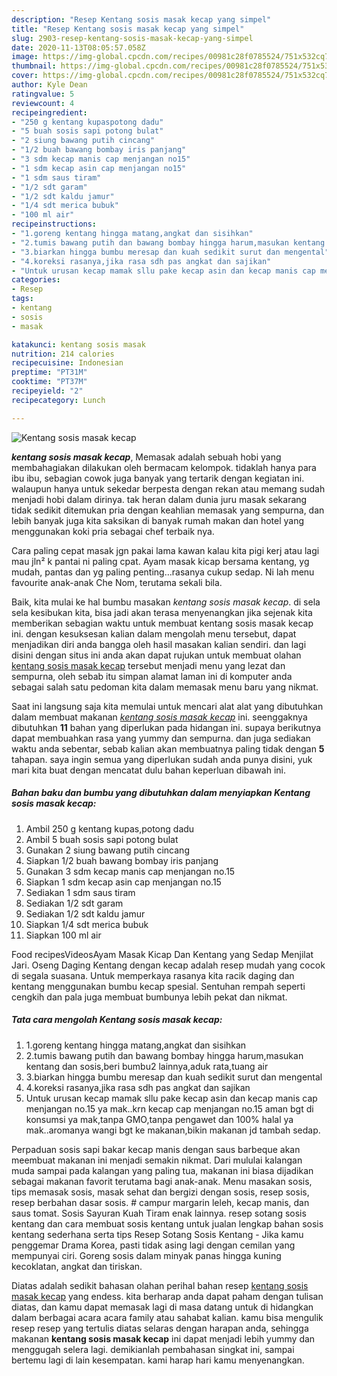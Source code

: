 ```yaml
---
description: "Resep Kentang sosis masak kecap yang simpel"
title: "Resep Kentang sosis masak kecap yang simpel"
slug: 2903-resep-kentang-sosis-masak-kecap-yang-simpel
date: 2020-11-13T08:05:57.058Z
image: https://img-global.cpcdn.com/recipes/00981c28f0785524/751x532cq70/kentang-sosis-masak-kecap-foto-resep-utama.jpg
thumbnail: https://img-global.cpcdn.com/recipes/00981c28f0785524/751x532cq70/kentang-sosis-masak-kecap-foto-resep-utama.jpg
cover: https://img-global.cpcdn.com/recipes/00981c28f0785524/751x532cq70/kentang-sosis-masak-kecap-foto-resep-utama.jpg
author: Kyle Dean
ratingvalue: 5
reviewcount: 4
recipeingredient:
- "250 g kentang kupaspotong dadu"
- "5 buah sosis sapi potong bulat"
- "2 siung bawang putih cincang"
- "1/2 buah bawang bombay iris panjang"
- "3 sdm kecap manis cap menjangan no15"
- "1 sdm kecap asin cap menjangan no15"
- "1 sdm saus tiram"
- "1/2 sdt garam"
- "1/2 sdt kaldu jamur"
- "1/4 sdt merica bubuk"
- "100 ml air"
recipeinstructions:
- "1.goreng kentang hingga matang,angkat dan sisihkan"
- "2.tumis bawang putih dan bawang bombay hingga harum,masukan kentang dan sosis,beri bumbu2 lainnya,aduk rata,tuang air"
- "3.biarkan hingga bumbu meresap dan kuah sedikit surut dan mengental"
- "4.koreksi rasanya,jika rasa sdh pas angkat dan sajikan"
- "Untuk urusan kecap mamak sllu pake kecap asin dan kecap manis cap menjangan no.15 ya mak..krn kecap cap menjangan no.15 aman bgt di konsumsi ya mak,tanpa GMO,tanpa pengawet dan 100% halal ya mak..aromanya wangi bgt ke makanan,bikin makanan jd tambah sedap."
categories:
- Resep
tags:
- kentang
- sosis
- masak

katakunci: kentang sosis masak 
nutrition: 214 calories
recipecuisine: Indonesian
preptime: "PT31M"
cooktime: "PT37M"
recipeyield: "2"
recipecategory: Lunch

---
```



![Kentang sosis masak kecap](https://img-global.cpcdn.com/recipes/00981c28f0785524/751x532cq70/kentang-sosis-masak-kecap-foto-resep-utama.jpg)

<b><i>kentang sosis masak kecap</i></b>, Memasak adalah sebuah hobi yang membahagiakan dilakukan oleh bermacam kelompok. tidaklah hanya para ibu ibu, sebagian cowok juga banyak yang tertarik dengan kegiatan ini. walaupun hanya untuk sekedar berpesta dengan rekan atau memang sudah menjadi hobi dalam dirinya. tak heran dalam dunia juru masak sekarang tidak sedikit ditemukan pria dengan keahlian memasak yang sempurna, dan lebih banyak juga kita saksikan di banyak rumah makan dan hotel yang menggunakan koki pria sebagai chef terbaik nya.

Cara paling cepat masak jgn pakai lama kawan kalau kita pigi kerj atau lagi mau jln² k pantai ni paling cpat. Ayam masak kicap bersama kentang, yg mudah, pantas dan yg paling penting…rasanya cukup sedap. Ni lah menu favourite anak-anak Che Nom, terutama sekali bila.

Baik, kita mulai ke hal bumbu masakan <i>kentang sosis masak kecap</i>. di sela sela kesibukan kita, bisa jadi akan terasa menyenangkan jika sejenak kita memberikan sebagian waktu untuk membuat kentang sosis masak kecap ini. dengan kesuksesan kalian dalam mengolah menu tersebut, dapat menjadikan diri anda bangga oleh hasil masakan kalian sendiri. dan lagi disini dengan situs ini anda akan dapat rujukan untuk membuat olahan <u>kentang sosis masak kecap</u> tersebut menjadi menu yang lezat dan sempurna, oleh sebab itu simpan alamat laman ini di komputer anda sebagai salah satu pedoman kita dalam memasak menu baru yang nikmat.


Saat ini langsung saja kita memulai untuk mencari alat alat yang dibutuhkan dalam membuat makanan <u><i>kentang sosis masak kecap</i></u> ini. seenggaknya dibutuhkan <b>11</b> bahan yang diperlukan pada hidangan ini. supaya berikutnya dapat membuahkan rasa yang yummy dan sempurna. dan juga sediakan waktu anda sebentar, sebab kalian akan membuatnya paling tidak dengan <b>5</b> tahapan. saya ingin semua yang diperlukan sudah anda punya disini, yuk mari kita buat dengan mencatat dulu bahan keperluan dibawah ini.

<!--inarticleads1-->

##### Bahan baku dan bumbu yang dibutuhkan dalam menyiapkan Kentang sosis masak kecap:

1. Ambil 250 g kentang kupas,potong dadu
1. Ambil 5 buah sosis sapi potong bulat
1. Gunakan 2 siung bawang putih cincang
1. Siapkan 1/2 buah bawang bombay iris panjang
1. Gunakan 3 sdm kecap manis cap menjangan no.15
1. Siapkan 1 sdm kecap asin cap menjangan no.15
1. Sediakan 1 sdm saus tiram
1. Sediakan 1/2 sdt garam
1. Sediakan 1/2 sdt kaldu jamur
1. Siapkan 1/4 sdt merica bubuk
1. Siapkan 100 ml air


Food recipesVideosAyam Masak Kicap Dan Kentang yang Sedap Menjilat Jari. Oseng Daging Kentang dengan kecap adalah resep mudah yang cocok di segala suasana. Untuk memperkaya rasanya kita racik daging dan kentang menggunakan bumbu kecap spesial. Sentuhan rempah seperti cengkih dan pala juga membuat bumbunya lebih pekat dan nikmat. 

<!--inarticleads2-->

##### Tata cara mengolah Kentang sosis masak kecap:

1. 1.goreng kentang hingga matang,angkat dan sisihkan
1. 2.tumis bawang putih dan bawang bombay hingga harum,masukan kentang dan sosis,beri bumbu2 lainnya,aduk rata,tuang air
1. 3.biarkan hingga bumbu meresap dan kuah sedikit surut dan mengental
1. 4.koreksi rasanya,jika rasa sdh pas angkat dan sajikan
1. Untuk urusan kecap mamak sllu pake kecap asin dan kecap manis cap menjangan no.15 ya mak..krn kecap cap menjangan no.15 aman bgt di konsumsi ya mak,tanpa GMO,tanpa pengawet dan 100% halal ya mak..aromanya wangi bgt ke makanan,bikin makanan jd tambah sedap.


Perpaduan sosis sapi bakar kecap manis dengan saus barbeque akan meembuat makanan ini menjadi semakin nikmat. Dari mululai kalangan muda sampai pada kalangan yang paling tua, makanan ini biasa dijadikan sebagai makanan favorit terutama bagi anak-anak. Menu masakan sosis, tips memasak sosis, masak sehat dan bergizi dengan sosis, resep sosis, resep berbahan dasar sosis. # campur margarin leleh, kecap manis, dan saus tomat. Sosis Sayuran Kuah Tiram enak lainnya. resep sotang sosis kentang dan cara membuat sosis kentang untuk jualan lengkap bahan sosis kentang sederhana serta tips Resep Sotang Sosis Kentang - Jika kamu penggemar Drama Korea, pasti tidak asing lagi dengan cemilan yang mempunyai ciri. Goreng sosis dalam minyak panas hingga kuning kecoklatan, angkat dan tiriskan. 

Diatas adalah sedikit bahasan olahan perihal bahan resep <u>kentang sosis masak kecap</u> yang endess. kita berharap anda dapat paham dengan tulisan diatas, dan kamu dapat memasak lagi di masa datang untuk di hidangkan dalam berbagai acara acara family atau sahabat kalian. kamu bisa mengulik resep resep yang tertulis diatas selaras dengan harapan anda, sehingga makanan <b>kentang sosis masak kecap</b> ini dapat menjadi lebih yummy dan menggugah selera lagi. demikianlah pembahasan singkat ini, sampai bertemu lagi di lain kesempatan. kami harap hari kamu menyenangkan.
